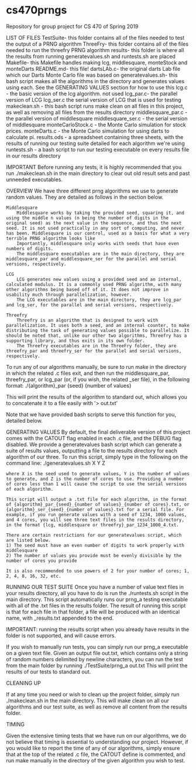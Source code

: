 # cs470prngs
Repository for group project for CS 470 of Spring 2019

LIST OF FILES
	TestSuite- this folder contains all of the files needed to test the output of a PRNG algorithm
	ThreeFry- this folder contains all of the files needed to run the threefry PRNG algorithm
	results- this folder is where all the results from running generatevalues.sh and runtests.sh are placed
	Makefile- this Makefile handles making lcg, middlesquare, monteStock and monteDarts
	README.md- this file!
	dartsLAb.c- the original darts Lab file which our Darts Monte Carlo file was based on
	generatevalues.sh- this bash script makes all the algorithms in the directory and generates values using each. See the GENERATING VALUES section for how to use this
	lcg.c - the basic version of the lcg algorithm. not used
	lcg_par.c- the parallel version of LCG
	lcg_ser.c the serial version of LCG that is used for testing
	makeclean.sh - this bash script runs make clean on all files in this project, as well as removing all files from the results directory
	middlesquare_par.c - the parallel version of middlesquare
	middlesquare_ser.c - the serial version of middlesquare
	monteCarloStock.c - the Monte Carlo simulation for stock prices. 
	monteDarts.c - the Monte Carlo simulation for using darts to calculate pi.
	results.ods - a spreadsheet containing three sheets, with the results of running our testing suite detailed for each algorithm we're using
	runtests.sh - a bash script to run our testing executable on every results file in our results directory
	

IMPORTANT
	Before running any tests, it is highly recommended that you run ./makeclean.sh in the main directory to clear out old result sets and past unneeded executables. 

OVERVIEW
	We have three different prng algorithms we use to generate random values. They are detailed as follows in the section below.

	Middlesquare
		Middlesquare works by taking the provided seed, squaring it, and using the middle n values (n being the number of digits in the original seed) as the next value in the sequence, and thus the next seed. It is not used practically in any sort of computing, and never has been. Middlesquare is our control, used as a basis for what a very terrible PRNG algorithm looks like 
		Importantly, middlesquare only works with seeds that have even numbers of digits.
		The middlesquare executables are in the main directory, they are middlesquare_par and middlesquare_ser for the parallel and serial versions, respectively.

	LCG
		LCG generates new values using a provided seed and an internal, calculated modulus. It is a commonly used PRNG algorithm, with many other algorithms being based off of it. It does not improve in usability much through parallelization, however.
		The LCG executables are in the main directory, they are lcg_par and lcg_ser, for the parallel and serial versions, respectively. 

	Threefry
		Threefry is an algorithm that is designed to work with parallelization. It uses both a seed, and an internal counter, to make distributing the task of generating values possible to parallelize. It should be noted that, unlike our other two algorithms, Threefry has a supporting library, and thus exits in its own folder. 
		The Threefry executables are in the ThreeFry folder, they are threefry_par and threefry_ser for the parallel and serial versions, respectively. 
	
To run any of our algorithms manually, be sure to run make in the directory in which the related .c files exit, and then run the middlesquare_par, threefry_par, or lcg_par (or, if you wish, the related \_ser file), in the following format:
	./{algorithm}_par {seed} {number of values}
	
This will print the results of the algorithm to standard out, which allows you to concatenate it to a file easily with '> out.txt' 

Note that we have provided bash scripts to serve this function for you, detailed below.

GENERATING VALUES
	By default, the final deliverable version of this project comes with the CATOUT flag enabled in each .c file, and the DEBUG flag disabled. 
	We provide a generatevalues bash script which can generate a suite of results values, outputting a file to the results directory for each algorithm of our three. To run this script, simply type in the following on the command line:
	./generatevalues.sh X Y Z
	
	where X is the seed used to generate values, Y is the number of values to generate, and Z is the number of cores to use. Providing a number of cores less than 1 will cause the script to use the serial versions of each algorithm. 
	
	This script will output a .txt file for each algorithm, in the format of {algorithm}_par_{seed}_{number of values}_{number of cores}.txt, or {algorithm}_ser_{seed}_{number of values}.txt for a serial file. For example, if you run generate values with a seed of 1234, 1000 values, and 4 cores, you will see three text files in the results directory, in the format {lcg, middlesquare or threefry}_par_1234_1000_4.txt. 
	
	There are certain restrictions for our generatevalues script, which are listed below.
	1) The seed must have an even number of digits to work properly with middlesquare
	2) The number of values you provide must be evenly divisible by the number of cores you provide
	
	It is also recommended to use powers of 2 for your number of cores; 1, 2, 4, 8, 16, 32, etc.
    
	

RUNNING OUR TEST SUITE
	Once you have a number of value text files in your results directory, all you have to do is run the ./runtests.sh script in the main directory. This script automatically runs our prng_a testing executable with all of the .txt files in the results folder. The result of running this script is that for each file in that folder, a file will be produced with an identical name, with \_results.txt appended to the end. 
	
IMPORTANT: running the results script when you already have results in the folder is not supported, and will cause errors. 


If you wish to manually run tests, you can simply run our prng_a executable on a given text file. Given an output file out.txt, which contains only a string of random numbers delimited by newline characters, you can run the test from the main folder by running
	./TestSuite/prng_a out.txt
This will print the results of our tests to standard out. 

CLEANING UP

If at any time you need or wish to clean up the project folder, simply run ./makeclean.sh in the main directory. This will make clean on all our algorithms and our test suite, as well as remove all content from the results folder. 

TIMING

Given the extensive timing tests that we have run on our algorithms, we do not believe that timing is essential to understanding our project. However, if you would like to report the time of any of our algorithms, simply ensure that at the top of the related .c file, the CATOUT define is commented, and run make manually in the directory of the given algorithm you wish to test. 

